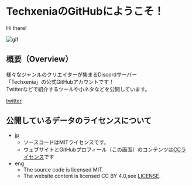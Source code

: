 # TechxeniaのGitHubにようこそ！

Hi there!

![gif](https://github.com/Techxenia/Techxenia/blob/main/material/logo.png)

## 概要（Overview）
様々なジャンルのクリエイターが集まるDiscordサーバー  
「Techxenia」の公式GitHubアカウントです！  
Twitterなどで紹介するツールや小ネタなどを公開しています。  

[twitter](https://twitter.com/techxenia_jp)

## 公開しているデータのライセンスについて
- jp
  - ソースコードはMITライセンスです。
  - ウェブサイトとGitHubプロフィール（この画面）のコンテンツは[CCライセンス](https://github.com/Techxenia/Techxenia/blob/main/profile/LICENSE.txt)です
- eng
  - The source code is licensed MIT.
  - The website content is licensed CC BY 4.0,see [LICENSE](https://github.com/Techxenia/Techxenia/blob/main/profile/LICENSE.txt).
  
